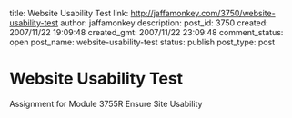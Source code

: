 title: Website Usability Test
link: http://jaffamonkey.com/3750/website-usability-test
author: jaffamonkey
description: 
post_id: 3750
created: 2007/11/22 19:09:48
created_gmt: 2007/11/22 23:09:48
comment_status: open
post_name: website-usability-test
status: publish
post_type: post

# Website Usability Test

Assignment for Module 3755R Ensure Site Usability